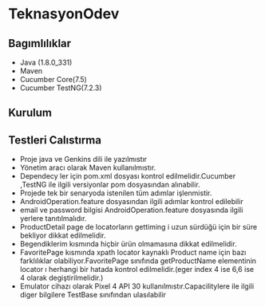 # TeknasyonOdev
## Bagımlılıklar
- Java (1.8.0_331)
- Maven 
- Cucumber Core(7.5)
- Cucumber TestNG(7.2.3)

## Kurulum

## Testleri Calıstırma

- Proje java ve Genkins dili ile yazılmıstır
- Yönetim aracı olarak Maven kullanılmıstır.
- Dependecy ler için pom.xml dosyası kontrol edilmelidir.Cucumber ,TestNG ile ilgili versiyonlar pom dosyasından alınabilir.
- Projede tek bir senaryoda istenilen tüm adımlar işlenmistir.
- AndroidOperation.feature dosyasından ilgili adımlar kontrol edilebilir
- email ve password bilgisi AndroidOperation.feature dosyasında ilgili yerlere tanıtılmalıdır.
- ProductDetail page de locatorların gettiming i uzun sürdüğü için bir süre bekliyor dikkat edilmelidir.
- Begendiklerim kısmında hiçbir ürün olmamasına dikkat edilmelidir.
- FavoritePage kısmında xpath locator kaynaklı Product name için bazı farklılıklar olabiliyor.FavoritePage sınıfında getProductName elementinin locator ı herhangi bir hatada kontrol edilmelidir.(eger index 4 ise 6,6 ise 4 olarak degiştirilmelidir.)
- Emulator cihazı olarak Pixel 4 API 30 kullanılmıstır.Capacilitylere ile ilgili diger bilgilere TestBase sınıfından ulasılabilir
